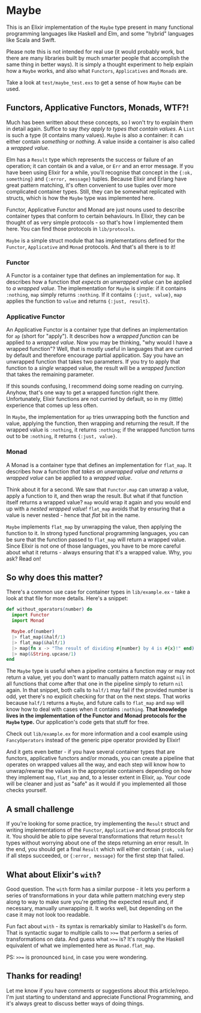 # Maybe

This is an Elixir implementation of the `Maybe` type present in many functional programming
languages like Haskell and Elm, and some "hybrid" languages like Scala and Swift.

Please note this is not intended for real use (it would probably work, but there are many libraries
built by much smarter people that accomplish the same thing in better ways). It is simply a thought
experiment to help explain how a `Maybe` works, and also what `Functors`, `Applicatives` and
`Monads` are.

Take a look at `test/maybe_test.exs` to get a sense of how `Maybe` can be used.


## Functors, Applicative Functors, Monads, WTF?!

Much has been written about these concepts, so I won't try to explain them in detail again. Suffice
to say _they apply to types that contain values_. A `List` is such a type (it contains many values).
`Maybe` is also a container: it can either contain _something_ or _nothing_. A value inside a
container is also called a _wrapped value_.

Elm has a `Result` type which represents the success or failure of an operation; it can contain `Ok`
and a value, or `Err` and an error message. If you have been using Elixir for a while, you'll
recognise that concept in the `{:ok, something}` and `{:error, message}` tuples. Because Elixir and
Erlang have great pattern matching, it's often convenient to use tuples over more complicated
container types. Still, they can be somewhat replicated with structs, which is how the `Maybe`
type was implemented here.

Functor, Applicative Functor and Monad are just nouns used to describe container types that
conform to certain behaviours. In Elixir, they can be thought of as very simple protocols - so
that's how I implemented them here. You can find those protocols in `lib/protocols`.

`Maybe` is a simple struct module that has implementations defined for the `Functor`, `Applicative`
and `Monad` protocols. And that's all there is to it!


### Functor

A Functor is a container type that defines an implementation for `map`. It describes how a function
_that expects an unwrapped value_ can be applied to _a wrapped value_. The implementation for
`Maybe` is simple: if it contains `:nothing`, `map` simply returns `:nothing`. If it contains
`{:just, value}`, `map` applies the function to `value` and returns `{:just, result}`.


### Applicative Functor

An Applicative Functor is a container type that defines an implementation for `ap` (short for
"apply"). It describes how a _wrapped function_ can be applied to a _wrapped value_. Now you may
be thinking, "why would I have a wrapped function"? Well, that is mostly useful in languages that
are curried by default and therefore encourage partial application. Say you have an unwrapped
function that takes two parameters. If you try to apply that function to a _single_ wrapped value,
the result will be a _wrapped function_ that takes the remaining parameter.

If this sounds confusing, I recommend doing some reading on currying. Anyhow, that's one way to get
a wrapped function right there. Unfortunately, Elixir functions are not curried by default, so in
my (little) experience that comes up less often.

In `Maybe`, the implementation for `ap` tries unwrapping both the function and value, applying the
function, then wrapping and returning the result. If the wrapped value is `:nothing`, it returns
`:nothing`; if the wrapped function turns out to be `:nothing`, it returns `{:just, value}`.


### Monad

A Monad is a container type that defines an implementation for `flat_map`. It describes how a
function _that takes an unwrapped value and returns a wrapped value_ can be applied to a
_wrapped value_.

Think about it for a second. We saw that `Functor.map` can unwrap a value, apply a function to it,
and then wrap the result. But what if that function itself returns a wrapped value? `map` would
wrap it again and you would end up with a _nested wrapped value_! `flat_map` avoids that by ensuring
that a value is never nested - hence that _flat_ bit in the name.

`Maybe` implements `flat_map` by unwrapping the value, then applying the function to it. In strong
typed functional programming languages, you can be sure that the function passed to `flat_map`
will return a wrapped value. Since Elixir is not one of those languages, you have to be more
careful about what it returns - always ensuring that it's a wrapped value. Why, you ask? Read on!


## So why does this matter?

There's a common use case for container types in `lib/example.ex` - take a look at that file for
more details. Here's a snippet:

```elixir
def without_operators(number) do
  import Functor
  import Monad

  Maybe.of(number)
  |> flat_map(&half/1)
  |> flat_map(&half/1)
  |> map(fn x -> "The result of dividing #{number} by 4 is #{x}!" end)
  |> map(&String.upcase/1)
end
```

The `Maybe` type is useful when a pipeline contains a function may or may not return a value, yet
you don't want to manually pattern match against `nil` in all functions that come after that one in
the pipeline simply to return `nil` again. In that snippet, both calls to `half/1` may fail if the
provided number is odd, yet there's no explicit checking for that on the next steps. That works
because `half/1` returns a `Maybe`, and future calls to `flat_map` and `map` will know how to deal
with cases when it contains `:nothing`. __That knowledge lives in the implementation of the Functor
and Monad protocols for the `Maybe` type.__ Our application's code gets that stuff for free.

Check out `lib/example.ex` for more information and a cool example using `FancyOperators` instead
of the generic pipe operator provided by Elixir!

And it gets even better - if you have several container types that are functors, applicative
functors and/or monads, you can create a pipeline that operates on wrapped values all the way, and
each step will know how to unwrap/rewrap the values in the appropriate containers depending on how
they implement `map`, `flat_map` and, to a lesser extent in Elixir, `ap`. Your code will be cleaner
and just as "safe" as it would if you implemented all those checks yourself.


## A small challenge

If you're looking for some practice, try implementing the `Result` struct and writing
implementations of the `Functor`, `Applicative` and `Monad` protocols for it. You should be able to
pipe several transformations that return `Result` types without worrying about one of the steps
returning an error result. In the end, you should get a final `Result` which will either contain
`{:ok, value}` if all steps succeeded, or `{:error, message}` for the first step that failed.


## What about Elixir's `with`?

Good question. The `with` form has a similar purpose - it lets you perform a series of
transformations in your data while pattern matching every step along to way to make sure you're
getting the expected result and, if necessary, manually unwrapping it. It works well, but depending
on the case it may not look too readable.

Fun fact about `with` - its syntax is remarkably similar to Haskell's `do` form. That is syntactic
sugar to multiple calls to `>>=` that perform a series of transformations on data. And guess what
`>>=` is? It's roughly the Haskell equivalent of what we implemented here as `Monad.flat_map`.

PS: `>>=` is pronounced `bind`, in case you were wondering.


## Thanks for reading!

Let me know if you have comments or suggestions about this article/repo. I'm just starting to
understand and appreciate Functional Programming, and it's always great to discuss better ways of
doing things.
